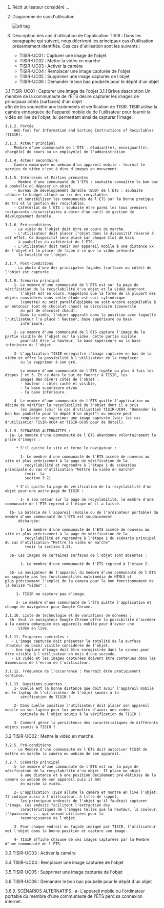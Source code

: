 1. Récit utilisateur considéré
...

2. Diagramme de cas d'utilisation

    ![alt tag](https://cloud.githubusercontent.com/assets/16263495/12649987/113a871c-c5af-11e5-946b-288e86bea4a9.png)


3. Description des cas d'utilisation de l'application TISIR :
    Dans les paragraphe qui suivent, nous décrivont les principaux cas d'utilisation présentement identifiés. 
    Ces cas d'utilisation sont les suivants : 
  
    - TISIR-UC01 : Capturer une image de l'objet
    - TISIR-UC02 : Mettre la vidéo en marche
    - TISIR-UC03 : Activer la caméra
    - TISIR-UC04 : Remplacer une image capturée de l'objet
    - TISIR-UC05 : Supprimer une image capturée de l'objet
    - TISIR-UC06 : Demander le bon bac poubelle pour le dépôt d'un objet
  
  3.1 TISIR-UC01 : Capturer une image de l'objet
    3.1.1 Brève description
      Un membre de la communauté de l'ÉTS désire capturer les images de principaux côtés (surfaces) d'un objet  
      afin de les soumettre aux traitements et vérification de TISIR. TISIR utilise la caméra embarquée de l'appareil mobile 
      du de l'utilisateur pour fournir la vidéo en live de l'objet, lui permettant ainsi de capturer l'image.

    3.1.2. Portée
        Web Tool for Information and Sorting Instructions of Recyclables (TISIR).
    
    3.1.3. Acteur principal
        Membre d'une communauté de l'ÉTS : étudiant(e), enseignant(e), chargé(e) de cours ou un employé(e) de l'administration
    
    3.1.4. Acteur secondaire
        Caméra embarquée ou webcam d'un appareil mobile : fournit le service de video c'est à dire d'images en mouvement.
    
    3.1.5. Intéressés et Parties prenantes
        - Membre d'une communauté de l'ÉTS : souhaite connaître le bon bac à poubelle où déposer un objet.
        - Bureau de développement durable (BDD) de l'ÉTS : souhaite réduire le budget alloué au tri des recyclables 
          et sensibiliser les communautés de l'ÉTS sur la bonne pratique de tri et la gestion des recyclables.
        - Cafétériat de l'ÉTS : souhaite être parmi les tous premiers restaurants universitaires à doter d'un outil de gestion de développement durable.
    
    3.1.6. Pré-conditions
        - La vidéo de l'objet doit être en cours de marche.
        - L'utilisateur doit placer l'objet dans le dispositif réservé à cet effet. Ce dispositif sera placé sur chaque îlot de bacs 
          à poubelles du cafétériat de l'ÉTS.
        - L'utilisateur doit tenir son appareil mobile à une distance xx de l'objet et le placer de façon à ce que la vidéo présente
          la totalité de l'objet.
    
    3.1.7. Post-conditions
        - La photo d'une des principales façades (surfaces ou côtés) de l'objet est capturée.
    
    3.1.8. Scénario principal
        1- Le membre d'une communauté de l'ÉTS est sur la page de vérification de la recyclabilité d'un objet et la vidéo montrant 
           l'objet est en cours. Rappelons que la forme de la plupart des objets considérés dans cette étude est soit cylindrique 
           (canette) ou soit parallélépipède ou soit encore assimilable à un entonoir (pot de chocolat chaud) ou circulaire (couvercle
           du pot de chocolat chaud). 
           Dans la vidéo, l'objet apparaît dans la position avec laquelle l'utilisateur l'a placé : hauteur, base supérieure ou base 
           inférieure.
        
        2- Le membre d'une communauté de l'ÉTS capture l'image de la partie visible de l'objet sur la vidéo. Cette partie visible 
           pourraît être la hauteur, la base supérieure ou la base inférieure de l'objet.
        
        3- L'application TISIR enregistre l'image capturée en bas de la vidéo et offre la possibilité à l'utilisateur de la remplacer 
           ou la supprimer à son gré.
           
           Le membre d'une communauté de l'ÉTS repète au plus 4 fois les étapes 2 et 3. Et ce dans le but de fournir à TISIR, les 
           images des divers côtés de l'objet :
           - hauteur : côtés caché et visible,
           - la base supérieure et/ou
           - la base inférieure.
           
        4- Le membre d'une communauté de l'ÉTS quitte l'application ou décide de vérifier la recyclabilité de l'objet dont il a pris 
           les images (voir le cas d'utilisation TISIR-UC04, "Demander le bon bac poubelle pour le dépôt d'un objet") ou encore peut 
           remplacer ou supprimer une image capturée (voir les cas d'utilisation TISIR-UC04 et TISIR-UC05 pour de détail).
        
    3.1.9. SCÉNARIOS ALTERNATIFS : 
      1a- Le membre d'une communauté de l'ÉTS abandonne volontairement la prise d'images :
      
         * S'il quitte le site et ferme le navigateur :
         
           1- Le membre d'une communauté de l'ÉTS accède de nouveau au site et plus précisement à la page de vérification de la 
             recyclabilité et reprendre à l'étape 1 du scénatios principale du cas d'utilisation "Mettre la vidéo en marche" 
             (voir  la
             section 3.2).
      
         * S'il quitte la page de vérification de la recyclabilité d'un objet pour une autre page de TISIR :
         
           1- À son retour sur la page de recyclabilité, le membre d'une communauté de l'ÉTS reprend à l'étape où il a laissé.
           
      1b- La batérie de l'appareil (mobile ou de l'ordinateur portable) du membre d'une communauté de l'ÉTS est soudainement 
          déchargée:
         
           1- Le membre d'une communauté de l'ÉTS accède de nouveau au site et plus précisement à la page de vérification de la 
             recyclabilité et reprendre à l'étape 1 du scénario principal du cas d'utilisation "Mettre la vidéo en marche" 
             (voir la section 3.2).
      
      3a- Les images de certaines surfaces de l'objet sont absentes :
      
           1- Le membre d'une communauté de l'ÉTS reprend à l'étape 2.
    
      3b- Le navigateur de l'appareil du membre d'une communauté de l'ÉTS ne supporte pas les fonctionnalités muldimédia de HTML5 et            plus précisement l'emploi de la camera pour le bon fonctionnement de la balise "video" :
         
         1- TISIR ne capture pas d'image. 
         
         2- Le membre d'une communauté de l'ÉTS quitte l'application et change de navigateur pour Google Chrome.
    
    3.1.10. Liste de technologie et de variations de données :
      3b- Seul le navigateur Google Chrome offre la possibilité d'accéder à la caméra embarquée des appareils mobile pour d'avoir une 
          vidéo en live. 
          
    3.1.11. Exigences spéciales : 
       - L'image capturée doit présenter la totalité de la surface (hauteur ou base) visible considérée de l'objet.
       - Une capture d'image doit être enregistrée dans le canvas pour être visible à l'utilisateur en mois d'une seconde.
       - La vidéo et les images capturées doivent être contenues dans les dimensions de l'écran de l'utilisateur.
    
    3.1.12. Fréquence de l'occurrence : Pourraît être pratiquement continue.
    
    3.1.13. Questions ouvertes : 
        1- Quelle est la bonne distance que doit avoir l'appareil mobile ou le laptop de l'utilisateur de l'objet soumis à la 
           vérification de TISIR ?
        
        2- Dans quelle position l'utilisateur doit placer son appareil mobile ou son laptop pour lui permettre d'avoir une vidéo 
           optimale de l'objet soumis à la vérification de TISIR ?
        
        3- Comment gérer la persistence des caractéristiques de différents objets soumis à TISIR ?
    
 3.2 TISIR-UC02 : Mettre la vidéo en marche
    
    3.2.5. Pré-conditions
        - Le Membre d'une communauté de l'ÉTS doit autoriser TISIR de mettre en marche la caméra ou webcam de son appareil.
        
    3.2.7. Scénario principal
        1- Le membre d'une communauté de l'ÉTS est sur la page de vérification de la recyclabilité d'un objet. Il place un objet 
           à une distance et à une position décidement pré-définies de la caméra ou webcam de son appareil puis il met 
           en marche la vidéo.
        
        2- L'application TISIR allume la caméra et montre en live l'objet. Il indique aussi à l'utilisateur, à titre de rappel, 
           les principaux endroits de l'objet qu'il faudrait capturer l'image. Ces endoits facilitent l'extraction des 
           caractéristiques de l'images telles que la hauteur, la couleur, l'épaisseur, ... qui seront utilisées pour la 
           reconnaissance de l'objet.
           
        3- Pour chaque endroit ou façade indiqué par TISIR, l'utilisateur met l'objet dans la bonne position et capture une image.
        
        4- TISIR affiche chacune de ses images capturées par la Membre d'une communauté de l'ÉTS.
        
3.3 TISIR-UC03 : Activer la caméra


3.4 TISIR-UC04 : Remplacer une image capturée de l'objet
    
    
3.5 TISIR-UC05 : Supprimer une image capturée de l'objet
    
    
3.6 TISIR-UC06 : Demander le bon bac poubelle pour le dépôt d'un objet      
  
  3.6.9. SCÉNARIOS ALTERNATIFS :
    a- L'appareil mobile ou l'ordinateur portable du membre d'une communauté de l'ÉTS perd sa connexion internet.
